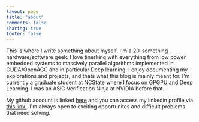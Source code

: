 ```yaml
---
layout: page
title: "about"
comments: false
sharing: true
footer: false
---
```

This is where I write something about myself. I'm a 20-something hardware/software geek. I love tinerking with everything from low power embedded systems to massively parallel algorithms implemented in CUDA/OpenACC and in particular Deep learning. I enjoy documenting my explorations and projects, and thats what this blog is mainly meant for. I'm currently a graduate student at [NCState](https://www.ncsu.edu) where I focus on GPGPU and Deep Learning. I was an ASIC Verification Ninja at NVIDIA before that.

My github account is linked [here](https://github.com/kmmankad) and you can access my linkedin profile via [this link.](https://in.linkedin.com/in/kartik-mankad-ba3b9231). I'm always open to exciting opportunites and difficult problems that need solving.
